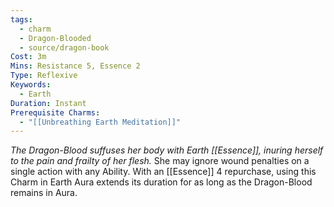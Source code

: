 ```yaml
---
tags:
  - charm
  - Dragon-Blooded
  - source/dragon-book
Cost: 3m
Mins: Resistance 5, Essence 2
Type: Reflexive
Keywords:
  - Earth
Duration: Instant
Prerequisite Charms:
  - "[[Unbreathing Earth Meditation]]"
---
```

*The Dragon-Blood suffuses her body with Earth [[Essence]], inuring herself to the pain and frailty of her flesh.*
She may ignore wound penalties on a single action with any Ability. With an [[Essence]] 4 repurchase, using this Charm in Earth Aura extends its duration for as long as the Dragon-Blood remains in Aura.